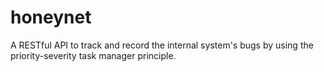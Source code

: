 # honeynet
A RESTful API to track and record the internal system's bugs by using the priority-severity task manager principle.
